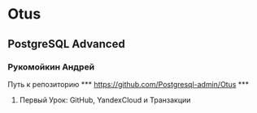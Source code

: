 # Otus
## PostgreSQL Advanced
### Рукомойкин Андрей
Путь к репозиторию *** https://github.com/Postgresql-admin/Otus ***
1. Первый Урок: GitHub, YandexCloud и Транзакции
